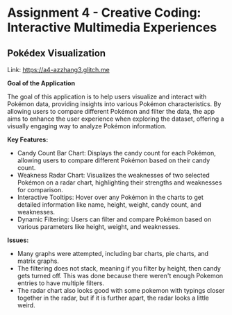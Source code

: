 Assignment 4 - Creative Coding: Interactive Multimedia Experiences
===

## Pokédex Visualization

Link: https://a4-azzhang3.glitch.me

**Goal of the Application**

The goal of this application is to help users visualize and interact with Pokémon data, providing insights into various Pokémon characteristics. By allowing users to compare different Pokémon and filter the data, the app aims to enhance the user experience when exploring the dataset, offering a visually engaging way to analyze Pokémon information.

**Key Features:**
- Candy Count Bar Chart: Displays the candy count for each Pokémon, allowing users to compare different Pokémon based on their candy count.
- Weakness Radar Chart: Visualizes the weaknesses of two selected Pokémon on a radar chart, highlighting their strengths and weaknesses for comparison.
- Interactive Tooltips: Hover over any Pokémon in the charts to get detailed information like name, height, weight, candy count, and weaknesses.
- Dynamic Filtering: Users can filter and compare Pokémon based on various parameters like height, weight, and weaknesses.

**Issues:**
- Many graphs were attempted, including bar charts, pie charts, and matrix graphs. 
- The filtering does not stack, meaning if you filter by height, then candy gets turned off. This was done because there weren't enough Pokemon entries to have multiple filters.
- The radar chart also looks good with some pokemon with typings closer together in the radar, but if it is further apart, the radar looks a little weird. 
